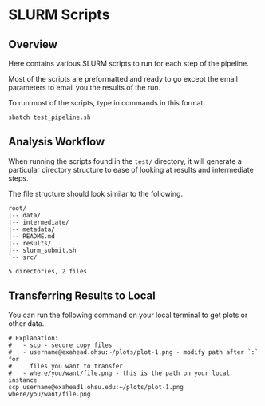 # SLURM Scripts

## Overview

Here contains various SLURM scripts to run for each step of the pipeline.

Most of the scripts are preformatted and ready to go except the email
parameters to email you the results of the run.

To run most of the scripts, type in commands in this format:

```shell
sbatch test_pipeline.sh
```

## Analysis Workflow

When running the scripts found in the `test/` directory, it will generate a
particular directory structure to ease of looking at results and intermediate
steps.

The file structure should look similar to the following.

```
root/
|-- data/
|-- intermediate/
|-- metadata/
|-- README.md
|-- results/
|-- slurm_submit.sh
`-- src/

5 directories, 2 files
```

## Transferring Results to Local

You can run the following command on your local terminal to get plots or other
data.

```shell
# Explanation:
#   - scp - secure copy files
#   - username@exahead.ohsu:~/plots/plot-1.png - modify path after `:` for
#     files you want to transfer
#   - where/you/want/file.png - this is the path on your local instance
scp username@exahead1.ohsu.edu:~/plots/plot-1.png where/you/want/file.png
```
